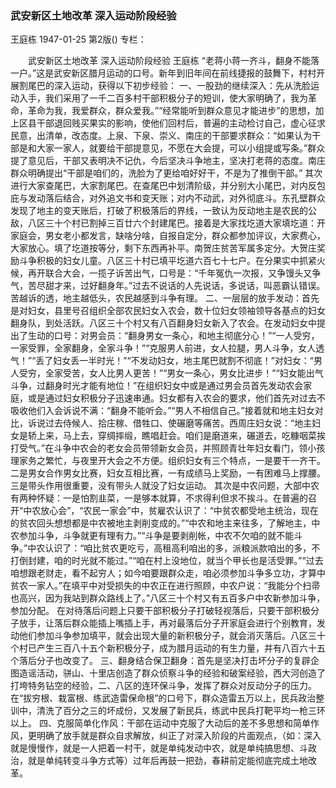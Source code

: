 ### 武安新区土地改革  深入运动阶段经验
王庭栋
1947-01-25
第2版()
专栏：

　　武安新区土地改革
    深入运动阶段经验
    王庭栋
    “老蒋小蒋一齐斗，翻身不能落一户。”这是武安新区腊月运动的口号。新年到旧年间在前线捷报的鼓舞下，村村开展割尾巴的深入运动，获得以下初步经验：
    一、一股劲的继续深入：先从洗脸运动入手，我们采用了一千二百多村干部积极分子的短训，使大家明确了，我为革命，革命为我，我爱群众，群众爱我。”“经常能听到群众意见才能进步”的思想，加上区县干部退回贱买果实的影响，使他们回村后，普遍的主动检讨自己，虚心征求民意，出清单，改态度。上泉、下泉、崇义、南庄的干部要求群众：“如果认为干部是和大家一家人，就要给干部提意见，不愿在大会提，可以小组提或写条。”群众提了意见后，干部又表明决不记仇，今后坚决斗争地主，坚决打老蒋的态度。南庄群众明确提出“干部是咱们的，洗脸为了更给咱好好干，不是为了推倒干部。”
    其次进行大家查尾巴，大家割尾巴。在查尾巴中划清阶级，并分别大小尾巴，对内反包庇与发动落后结合，对外追文书和变天账；对内不动武，对外彻底斗。东孔壁群众发现了地主的变天账后，打破了积极落后的界线，一致认为反动地主是农民的公敌，八区三十个村已割掉三百廿六个封建尾巴。接着是大家找圪道大家填圪道：开家庭会，男女老小都发言，缺啥分啥，自报自定分，群众都参加评议，大家费心，大家放心。填了圪道按等分，剩下东西再补平。南贺庄贫苦军属多定分。大贺庄奖励斗争积极的妇女儿童。八区三十村已填平圪道六百七十七户。在分果实中抓紧火候，再开联合大会，一揽子诉苦出气，口号是：“千年冤仇一次报，又争馒头又争气，苦尽甜才来，过好翻身年。”过去不说话的人先说话，多说话，叫恶霸认错误。苦越诉的透，地主越低头，农民越感到斗争有理。
    二、一层层的放手发动：首先是对妇女，县里号召组织全部农民妇女入农会，数十位妇女领袖领导各基点的妇女翻身队，到处活跃。八区三十个村又有八百翻身妇女新入了农会。在发动妇女中提出了生动的口号：对男会员：“翻身男女一条心，和地主彻底分心！”“一人受穷，一家受罪，全家翻身，全家斗争！”“克服男人前进，女人拉腿，男人斗争，女人透气！”“丢了妇女丢一半时光！”“不发动妇女，地主尾巴就割不彻底！”对妇女：“男人受穷，全家受苦，女人比男人更苦！”“男女一条心，男女比进步！”“妇女能出气斗争，过翻身时光才能有地位！”在组织妇女中或是通过男会员首先发动农会家庭，或是通过妇女积极分子迅速串通。妇女都有入农会的要求，他们首先对过去不吸收他们入会诉说不满：“翻身不能听会。”“男人不相信自己。”接着就和地主妇女对比，诉说过去侍候人、拾庄稼、借牲口、使碾磨等痛苦。西周庄妇女说：“地主妇女是轿上来，马上去，穿绸摔缎，瞧唱赶会。咱们是磨道来，碾道去，吃糠咽菜挨打受气。”在斗争中农会的老女会员带领新女会员，并照顾青壮年妇女看门，领小孩理家务之繁忙，与夜里开大会之不方便。组织妇女有三个特点，一是要干一齐干。二是男女合作男女比赛，妇女互相比赛，一有成绩马上奖励，一有困难马上撑腰。三是带头作用很重要，没有带头人就没了妇女运动。
    其次是中农问题，大部中农有两种怀疑：一是怕割韭菜，一是够本就算，不求得利但求不挨斗。在普遍的召开“中农放心会”，“农民一家会”中，贫雇农认识了：“中贫农都受地主统治，现在的贫农回头想想都是中农被地主剥削变成的。”“中农和地主来往多，了解地主，中农参加斗争，斗争就更有理有力。”“斗争是要剥削帐，中农不欠咱的就不能斗争。”中农认识了：“咱比贫农更吃亏，高租高利咱出的多，派粮派款咱出的多，不打倒封建，咱的时光就不能过。”“咱在村上没地位，就当个甲长也是活受罪。”“过去咱想跟老财走，看不起穷人；如今咱要跟群众走，咱必须参加斗争多立功，才算中贫农一家人。”在填平中对受损失的中农正在进行照顾，中农户说：“我能分个扫帚也高兴，因为我站到群众路线上了。”八区三十个村又有五百多户中农新参加斗争，参加分配。
    在对待落后问题上只要干部积极分子打破轻视落后，只要干部积极分子放手，让落后群众能插上嘴插上手，再对最落后分子开家庭会进行个别教育，发动他们参加斗争参加填平，就会出现大量的新积极分子，就会消灭落后。八区三十个村已产生三百八十五个新积极分子，成为腊月运动的有生力量，并有八百六十五个落后分子也改变了。
    三、翻身结合保卫翻身：首先是坚决打击坏分子的复辟企图造谣活动，骈山、十里店创造了群众侦察斗争的经验和破案经验，西大河创造了打垮特务钻空的经验，二、八区的连环保斗争，发挥了群众对反动分子的压力。在“拔穷根、栽富根、练武造雷保命根”的口号下，群众造雷五万以上，民兵政治整训中，清洗了百分之三的坏成份，又发展了新民兵，练武中民兵打靶平均一枪三环以上。
    四、克服简单化作风：干部在运动中克服了大动后的差不多思想和简单作风，更明确了放手就是群众自求解放，纠正了对深入阶段的片面观点，（如：深入就是慢慢作，就是一人把着一村干，就是单纯发动中农，就是单纯搞思想、斗政治，就是单纯转变斗争方式等）过年后再鼓一把劲，春耕前定能彻底完成土地改革。
